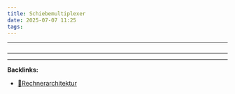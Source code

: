 ```yaml
---
title: Schiebemultiplexer
date: 2025-07-07 11:25
tags: 
---
```


----

### 






----

----
**Backlinks:**
- [📂Rechnerarchitektur](/📁Rechnerarchitektur)
